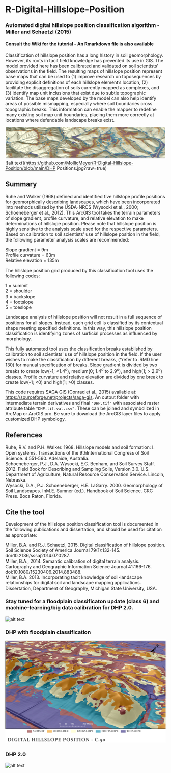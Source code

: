 # R-Digital-Hillslope-Position
### Automated digital hillslope position classification algorithm - Miller and Schaetzl (2015)
#### Consult the Wiki for the tutorial - An Rmarkdown file is also available

Classification of hillslope position has a long history in soil geomorphology. However, its roots in tacit field knowledge has prevented its use in GIS. The model provided here has been calibrated and validated on soil scientists’ observations in the field. The resulting maps of hillslope position represent base maps that can be used to (1) improve research on toposequences by providing explicit definitions of each hillslope element’s location, (2) facilitate the disaggregation of soils currently mapped as complexes, and (3) identify map unit inclusions that exist due to subtle topographic variation. The base maps developed by the model can also help identify areas of possible mismapping, especially where soil boundaries cross topographic breaks. This information can enable the mapper to redefine many existing soil map unit boundaries, placing them more correctly at locations where defendable landscape breaks exist.

![alt text](https://github.com/MollicMeyer/R-Digital-Hillslope-Position/blob/main/DHPwidescreen.jpg?raw=true)
![alt text](https://github.com/MollicMeyer/R-Digital-Hillslope-Position/blob/main/DHP Positions.jpg?raw=true)

## Summary

Ruhe and Walker (1968) defined and identified five hillslope profile positions for geomorphically describing landscapes, which have been incorporated into methods utilized by the USDA-NRCS (Wysocki et al., 2000; Schoeneberger et al., 2012). This ArcGIS tool takes the terrain parameters of slope gradient, profile curvature, and relative elevation to make determinations of hillslope position. Please note that hillslope position is highly sensitive to the analysis scale used for the respective parameters. Based on calibration to soil scientists' use of hillslope position in the field, the following parameter analysis scales are recommended:

Slope gradient = 9m  
Profile curvature = 63m  
Relative elevation = 135m  

The hillslope position grid produced by this classification tool uses the following codes:

1 = summit  
2 = shoulder  
3 = backslope  
4 = footslope  
5 = toeslope  

Landscape analysis of hillslope position will not result in a full sequence of positions for all slopes. Instead, each grid cell is classified by its contextual shape meeting specified definitions. In this way, this hillslope position classification is identifying zones of surficial processes as influenced by morphology.

This fully automated tool uses the classification breaks established by calibration to soil scientists' use of hillslope position in the field. If the user wishes to make the classification by different breaks, (*refer to .RMD line 130) for manual specification of breaks. Slope gradient is divided by two breaks to create low(-1; <1.4<sup>o</sup>), medium(0; 1.4<sup>o</sup> to 2.9<sup>o</sup>), and high(1; > 2.9<sup>o</sup>) classes. Profile curvature and relative elevation are divided by one break to create low(-1; <0) and high(1; >0) classes. 

This code requires SAGA GIS (Conrad et al., 2015) available at: https://sourceforge.net/projects/saga-gis. An output folder with intermediate terrain derivatives and final `"DHP.tif"` with associated raster attribute table `"DHP.tif.vat.csv"`. These can be joined and symbolized in ArcMap or ArcGIS pro. Be sure to download the ArcGIS layer files to apply customized DHP symbology.


## References

Ruhe, R.V. and P.H. Walker. 1968. Hillslope models and soil formation: I. Open systems. Transactions of the 9thInternational Congress of Soil Science. 4:551-560. Adelaide, Australia.  
Schoeneberger, P.J., D.A. Wysocki, E.C. Benham, and Soil Survey Staff. 2012. Field Book for Describing and Sampling Soils, Version 3.0. U.S. Department of Agriculture, Natural Resource Conservation Service. Lincoln, Nebraska.  
Wysocki, D.A., P.J. Schoeneberger, H.E. LaGarry. 2000. Geomorphology of Soil Landscapes. InM.E. Sumner (ed.). Handbook of Soil Science. CRC Press. Boca Raton, Florida.

## Cite the tool
Development of the hillslope position classification tool is documented in the following publications and dissertation, and should be used for citation as appropriate:

Miller, B.A. and R.J. Schaetzl, 2015. Digital classification of hillslope position. Soil Science Society of America Journal 79(1):132-145. doi:10.2136/sssaj2014.07.0287.  
Miller, B.A., 2014. Semantic calibration of digital terrain analysis. Cartography and Geographic Information Science Journal 41:166-176. doi:10.1080/15230406.2014.883488.  
Miller, B.A. 2013. Incorporating tacit knowledge of soil-landscape relationships for digital soil and landscape mapping applications. Dissertation, Department of Geography, Michigan State University, USA. 

### Stay tuned for a floodplain classificaton update (class 6) and machine-learning/big data calibration for DHP 2.0.
![alt text](https://github.com/MollicMeyer/R-Digital-Hillslope-Position/blob/main/IADHPFP_Ames.jpg?raw=true)
### DHP with floodplain classification
![alt text](https://github.com/MollicMeyer/R-Digital-Hillslope-Position/blob/main/DHP_C5_3D.jpg?raw=true)
### DHP 2.0
![alt text](https://github.com/MollicMeyer/R-Digital-Hillslope-Position/blob/main/burroak3.gif?raw=true)
